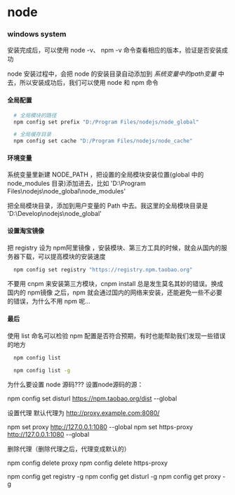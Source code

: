 # node


### windows system

安装完成后，可以使用 node -v、 npm -v 命令查看相应的版本，验证是否安装成功

node 安装过程中，会把 node 的安装目录自动添加到 *系统变量中的path变量* 中去，所以安装成功后，我们可以使用 node 和 npm 命令

#### 全局配置

```sh
  # 全局模块的路径
  npm config set prefix "D:/Program Files/nodejs/node_global"

  # 全局缓存目录
  npm config set cache "D:/Program Files/nodejs/node_cache"
```


#### 环境变量

系统变量里新建 NODE_PATH ，把设置的全局模块安装位置(global 中的 node_modules 目录)添加进去，比如 'D:\Program Files\nodejs\node_global\node_modules'

把全局模块目录，添加到用户变量的 Path 中去。我这里的全局模块目录是 'D:\Develop\nodejs\node_global'


#### 设置淘宝镜像

把 registry 设为 npm阿里镜像 ，安装模块、第三方工具的时候，就会从国内的服务器下载，可以提高模块的安装速度
```sh
  npm config set registry "https://registry.npm.taobao.org"
```

不要用 cnpm 来安装第三方模块，cnpm install 总是发生莫名其妙的错误。换成国内的 npm镜像 之后，npm 就会通过国内的网络来安装，还能避免一些不必要的错误，为什么不用 npm 呢...


#### 最后

使用 list 命名可以检验 npm 配置是否符合预期，有时也能帮助我们发现一些错误的地方

```sh
  npm config list

  npm config list -g
```












为什么要设置 node 源码???
设置node源码的源：

npm config set disturl https://npm.taobao.org/dist --global




设置代理
默认代理为 http://proxy.example.com:8080/

npm set proxy http://127.0.0.1:1080  --global
npm set https-proxy http://127.0.0.1:1080  --global

删除代理（删除代理之后，代理变成默认的）

npm config delete proxy
npm config delete https-proxy

npm config get registry -g
npm config get disturl -g
npm config get proxy -g








